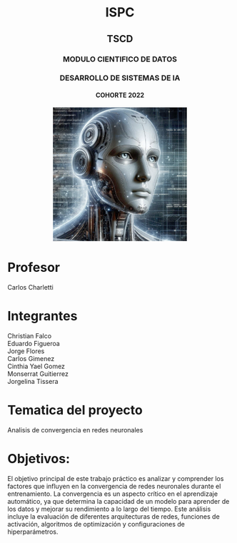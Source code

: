 
<div align="center">
  <h1>ISPC</h1>
  <h2>TSCD</h2>
  <h3>MODULO CIENTIFICO DE DATOS</h3>
  <h3>DESARROLLO DE SISTEMAS DE IA</h3>
  <h4>COHORTE 2022</h4>
  <img src="img/ia.png" alt="Descripción de la imagen" width="300"/>
</div>


# Profesor 

Carlos Charletti


# Integrantes


Christian Falco  
Eduardo Figueroa  
Jorge Flores  
Carlos Gimenez  
Cinthia Yael Gomez  
Monserrat Guitierrez  
Jorgelina Tissera  


# Tematica del proyecto
Analisis de convergencia en redes neuronales

# Objetivos:

El objetivo principal de este trabajo práctico es analizar y comprender los factores que influyen en la convergencia de redes neuronales durante el entrenamiento. La convergencia es un aspecto crítico en el aprendizaje automático, ya que determina la capacidad de un modelo para aprender de los datos y mejorar su rendimiento a lo largo del tiempo. Este análisis incluye la evaluación de diferentes arquitecturas de redes, funciones de activación, algoritmos de optimización y configuraciones de hiperparámetros.
